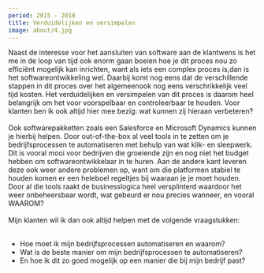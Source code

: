```yaml
---
period: 2015 - 2018
title: Verduidelijken en versimpelen
image: about/4.jpg
---
```


Naast de interesse voor het aansluiten van software aan de klantwens is het me in de loop van tijd ook enorm gaan boeien hoe je dit proces nou zo efficiënt mogelijk kan inrichten, want als iets een complex proces is,dan is het softwareontwikkeling wel. Daarbij komt nog eens dat de verschillende stappen in dit proces over het algemeenook nog eens verschrikkelijk veel tijd kosten. Het verduidelijken en versimpelen van dit proces is daarom heel belangrijk om het voor voorspelbaar en controleerbaar te houden. Voor klanten ben ik ook altijd hier mee bezig: wat kunnen zij hieraan verbeteren?
<br><br>
Ook softwarepakketten zoals een Salesforce en Microsoft Dynamics kunnen je hierbij helpen. Door out-of-the-box al veel tools in te zetten om je bedrijfsprocessen te automatiseren met behulp van wat klik- en sleepwerk. Dit is vooral mooi voor bedrijven die groeiende zijn en nog niet het budget hebben om softwareontwikkelaar in te huren. Aan de andere kant leveren deze ook weer andere problemen op, want om die platformen stabiel te houden komen er een heleboel regeltjes bij waaraan je je moet houden. Door al die tools raakt de businesslogica heel versplinterd waardoor het weer onbeheersbaar wordt, wat gebeurd er nou precies wanneer, en vooral WAAROM?
<br><br>
Mijn klanten wil ik dan ook altijd helpen met de volgende vraagstukken:
<br><br>
* Hoe moet ik mijn bedrijfsprocessen automatiseren en waarom?
* Wat is de beste manier om mijn bedrijfsprocessen te automatiseren?
* En hoe ik dit zo goed mogelijk op een manier die bij mijn bedrijf past?